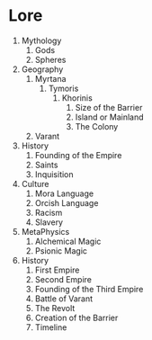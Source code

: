 # Lore

1. Mythology
    1. Gods
    2. Spheres
2. Geography
    1. Myrtana
        1. Tymoris
            1. Khorinis
                1. Size of the Barrier
                2. Island or Mainland 
                3. The Colony
    2. Varant
3. History
    1. Founding of the Empire
    2. Saints
    3. Inquisition
3. Culture
	1. Mora Language
	2. Orcish Language
    3. Racism
    4. Slavery
4. MetaPhysics
	1. Alchemical Magic
	2. Psionic Magic
5. History
    1. First Empire
    2. Second Empire
	3. Founding of the Third Empire
    4. Battle of Varant
    5. The Revolt
    6. Creation of the Barrier
	7. Timeline 
